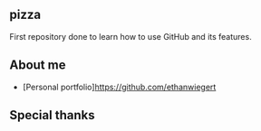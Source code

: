 ## pizza
First repository done to learn how to use GitHub and its features.

## About me
* [Personal portfolio]https://github.com/ethanwiegert

## Special thanks


